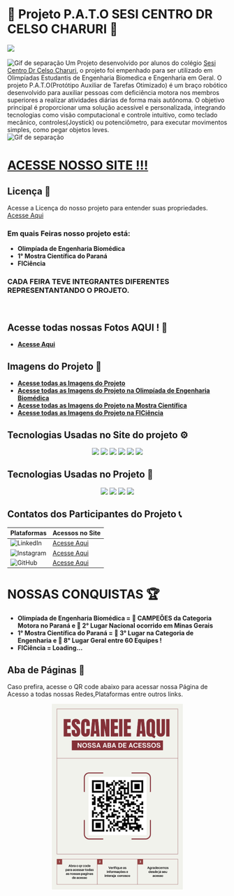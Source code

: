 #  🤖  Projeto P.A.T.O SESI CENTRO DR CELSO CHARURI 🦾
<img src="https://user-images.githubusercontent.com/74038190/221352989-518609ab-b4d1-459e-929f-a08cd2bd9b3c.gif" width="300px"/> <br>

![Gif de separação](https://user-images.githubusercontent.com/74038190/212284100-561aa473-3905-4a80-b561-0d28506553ee.gif)
Um Projeto desenvolvido por alunos do colégio [Sesi Centro Dr Celso Charuri](https://www.sesipr.org.br/unidades/), o projeto foi empenhado para ser utilizado em Olimpíadas Estudantis de Engenharia Biomedica e Engenharia em Geral. O projeto P.A.T.O(Protótipo Auxiliar de Tarefas Otimizado) é um braço robótico desenvolvido para auxiliar pessoas com deficiência motora nos membros superiores a realizar atividades diárias de forma mais autônoma. O objetivo principal é proporcionar uma solução acessível e personalizada, integrando tecnologias como visão computacional e controle intuitivo, como teclado mecânico, controles(Joystick) ou potenciômetro, para executar movimentos simples, como pegar objetos leves.<br>
![Gif de separação](https://user-images.githubusercontent.com/74038190/212284100-561aa473-3905-4a80-b561-0d28506553ee.gif)
 # [ACESSE NOSSO SITE !!!](https://gusggk.github.io/P.A.T.O_PROJECT/)
  ## Licença 🧾
Acesse a Licença do nosso projeto para entender suas propriedades. [Acesse Aqui](https://github.com/GusGgk/P.A.T.O_PROJECT/blob/main/LICENSE) <br>

### Em quais Feiras nosso projeto está:

* **Olimpíada de Engenharia Biomédica**
* **1° Mostra Científica do Paraná**
* **FICiência**

  
### CADA FEIRA TEVE INTEGRANTES DIFERENTES REPRESENTANTANDO O PROJETO.
<br>
 
## Acesse todas nossas Fotos AQUI ! 📸
 * **[Acesse Aqui](https://gusggk.github.io/P.A.T.O_PROJECT/ABA%20DE%20IMAGENS/aba-fotos.html)**

## Imagens do Projeto 🦾
* **[Acesse todas as Imagens do Projeto](https://github.com/GusGgk/P.A.T.O_PROJECT/tree/main/ABA%20DE%20IMAGENS/fotos-de-todas-as-feiras)**
* **[Acesse todas as Imagens do Projeto na Olimpíada de Engenharia Biomédica](https://github.com/GusGgk/P.A.T.O_PROJECT/tree/main/ABA%20DE%20IMAGENS/fotos-de-todas-as-feiras/Fotos-da-Olimpiada-de-Engenharia-Biomedica)**
* **[Acesse todas as Imagens do Projeto na Mostra Científica](https://github.com/GusGgk/P.A.T.O_PROJECT/tree/main/ABA%20DE%20IMAGENS/fotos-de-todas-as-feiras/Fotos-da-Mostra-Cientifica)**
* **[Acesse todas as Imagens do Projeto na FICiência]()**


##  Tecnologias Usadas no Site do projeto ⚙️
<p align="center">
<img src="https://cdn.jsdelivr.net/gh/devicons/devicon@latest/icons/git/git-original.svg" width="50px" />
<img src="https://cdn.jsdelivr.net/gh/devicons/devicon@latest/icons/css3/css3-original-wordmark.svg" width="50px" />
<img src="https://cdn.jsdelivr.net/gh/devicons/devicon@latest/icons/html5/html5-original.svg" width="50px" />
<img src="https://cdn.jsdelivr.net/gh/devicons/devicon@latest/icons/javascript/javascript-original.svg" width="50px" />
<img src="https://cdn.jsdelivr.net/gh/devicons/devicon@latest/icons/github/github-original-wordmark.svg" width="50px" />
<img src="https://cdn.jsdelivr.net/gh/devicons/devicon@latest/icons/vscode/vscode-original.svg" width="50px" />

## Tecnologias Usadas no Projeto 🦾
<p align="center">
<img src="https://cdn.jsdelivr.net/gh/devicons/devicon@latest/icons/python/python-original.svg" width="50px"/> 
<img src="https://cdn.jsdelivr.net/gh/devicons/devicon@latest/icons/raspberrypi/raspberrypi-original.svg" width="50px"/>
<img src="https://cdn.jsdelivr.net/gh/devicons/devicon@latest/icons/arduino/arduino-original.svg" width="50px"/>
<img src="https://cdn.jsdelivr.net/gh/devicons/devicon@latest/icons/cplusplus/cplusplus-original.svg" width="50px"/>

## Contatos dos Participantes do Projeto 📞
|Plataformas | Acessos no Site |
|-------|--------------|
|![LinkedIn](https://img.shields.io/badge/LinkedIn-black?style=for-the-badge&logo=linkedin&logoColor=white)| [Acesse Aqui](https://gusggk.github.io/P.A.T.O_PROJECT/linkedin.html)|
|![Instagram](https://img.shields.io/badge/Instagram-black?style=for-the-badge&logo=instagram&logoColor=white)| [Acesse Aqui](https://gusggk.github.io/P.A.T.O_PROJECT/instagrams.html)|
|![GitHub](https://img.shields.io/badge/GitHub-black?style=for-the-badge&logo=github&logoColor=white)| [Acesse Aqui](https://gusggk.github.io/P.A.T.O_PROJECT/github.html)|

# NOSSAS CONQUISTAS 🏆

* **Olimpíada de Engenharia Biomédica =  🥇 CAMPEÕES da Categoria Motora no Paraná e  🥈 2° Lugar Nacional ocorrido em Minas Gerais**
* **1° Mostra Científica do Paraná = 🥉 3° Lugar na Categoria de Engenharia e 🏅 8° Lugar Geral entre 60 Equipes !**
* **FICiência = Loading...**


## Aba de Páginas 🦆
Caso prefira, acesse o QR code abaixo para acessar nossa Página de Acesso a todas nossas Redes,Plataformas entre outros links.
<p align="center">
<img src="https://raw.githubusercontent.com/GusGgk/P.A.T.O_PROJECT/refs/heads/main/ABA%20DE%20IMAGENS/images/Red%20and%20Beige%20Minimalist%20Payment%20Scan%20QR%20Code%20Poster.png" width="300px"/> <br>

